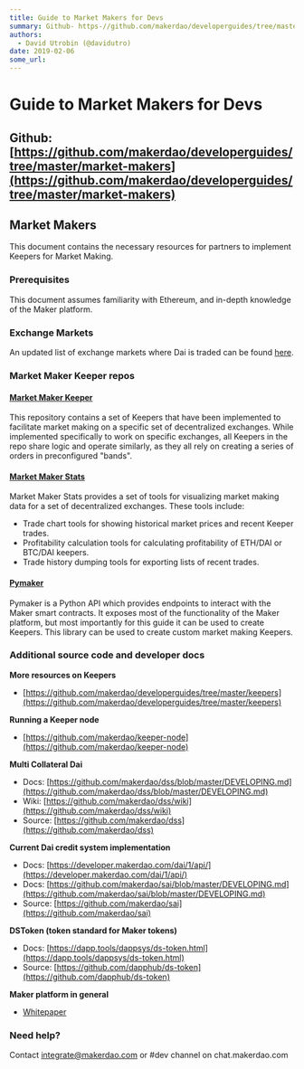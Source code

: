 ```yaml
---
title: Guide to Market Makers for Devs 
summary: Github- https-//github.com/makerdao/developerguides/tree/master/market-makersMarket Makers This document contains the necessary resources for partners to implement Keepers for Market Making.Prerequisites This document assumes familiarity with Ethereum, and in-depth knowledge of the Maker platform.Exchange Markets An updated list of exchange markets where Dai is traded can be found here.Market Maker Keeper reposMarket Maker Keeper This repository contains a set of Keepers that have been implement
authors:
  - David Utrobin (@davidutro)
date: 2019-02-06
some_url: 
---
```


# Guide to Market Makers for Devs 


## **Github: [https://github.com/makerdao/developerguides/tree/master/market-makers](https://github.com/makerdao/developerguides/tree/master/market-makers)**


## **Market Makers**

This document contains the necessary resources for partners to implement Keepers for Market Making.


### **Prerequisites**

This document assumes familiarity with Ethereum, and in-depth knowledge of the Maker platform.


### **Exchange Markets**

An updated list of exchange markets where Dai is traded can be found [here](https://coinmarketcap.com/currencies/dai/#markets).


### **Market Maker Keeper repos**


#### **[Market Maker Keeper](https://github.com/makerdao/market-maker-keeper)**

This repository contains a set of Keepers that have been implemented to facilitate market making on a specific set of decentralized exchanges. While implemented specifically to work on specific exchanges, all Keepers in the repo share logic and operate similarly, as they all rely on creating a series of orders in preconfigured "bands".


#### **[Market Maker Stats](https://github.com/makerdao/market-maker-stats)**

Market Maker Stats provides a set of tools for visualizing market making data for a set of decentralized exchanges. These tools include:



*   Trade chart tools for showing historical market prices and recent Keeper trades.
*   Profitability calculation tools for calculating profitability of ETH/DAI or BTC/DAI keepers.
*   Trade history dumping tools for exporting lists of recent trades.


#### **[Pymaker](https://github.com/makerdao/pymaker)**

Pymaker is a Python API which provides endpoints to interact with the Maker smart contracts. It exposes most of the functionality of the Maker platform, but most importantly for this guide it can be used to create Keepers. This library can be used to create custom market making Keepers.


### **Additional source code and developer docs**

**More resources on Keepers**



*   [https://github.com/makerdao/developerguides/tree/master/keepers](https://github.com/makerdao/developerguides/tree/master/keepers)

**Running a Keeper node**



*   [https://github.com/makerdao/keeper-node](https://github.com/makerdao/keeper-node)

**Multi Collateral Dai**



*   Docs: [https://github.com/makerdao/dss/blob/master/DEVELOPING.md](https://github.com/makerdao/dss/blob/master/DEVELOPING.md)
*   Wiki: [https://github.com/makerdao/dss/wiki](https://github.com/makerdao/dss/wiki)
*   Source: [https://github.com/makerdao/dss](https://github.com/makerdao/dss)

**Current Dai credit system implementation**



*   Docs: [https://developer.makerdao.com/dai/1/api/](https://developer.makerdao.com/dai/1/api/)
*   Docs: [https://github.com/makerdao/sai/blob/master/DEVELOPING.md](https://github.com/makerdao/sai/blob/master/DEVELOPING.md)
*   Source: [https://github.com/makerdao/sai](https://github.com/makerdao/sai)

**DSToken (token standard for Maker tokens)**



*   Docs: [https://dapp.tools/dappsys/ds-token.html](https://dapp.tools/dappsys/ds-token.html)
*   Source: [https://github.com/dapphub/ds-token](https://github.com/dapphub/ds-token)

**Maker platform in general**



*   [Whitepaper](https://makerdao.com/whitepaper/)


### **Need help?**

Contact integrate@makerdao.com or #dev channel on chat.makerdao.com
